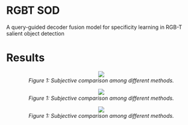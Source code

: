 # RGBT SOD
A query-guided decoder fusion model for specificity learning in RGB-T salient object detection

# Results

<p align="center">
    <img src="result1.png"/> <br />
    <em> 
    Figure 1: Subjective comparison among different methods. 
    </em>
</p>

<p align="center">
    <img src="result2.png"/> <br />
    <em> 
    Figure 1: Subjective comparison among different methods. 
    </em>
</p>

<p align="center">
    <img src="result3.png"/> <br />
    <em> 
    Figure 1: Subjective comparison among different methods. 
    </em>
</p>
